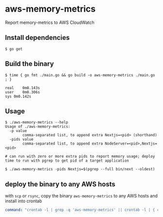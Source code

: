# aws-memory-metrics

Report memory-metrics to AWS CloudWatch

## Install dependencies

```console
$ go get
```

## Build the binary

```console
$ time { go fmt ./main.go && go build -o aws-memory-metrics ./main.go ; }

real	0m0.143s
user	0m0.306s
sys	0m0.142s
```

## Usage

```console
$ ./aws-memory-metrics --help
Usage of ./aws-memory-metrics:
  -p value
    	comma-separated list, to append extra Nextjs=<pid> (shorthand)
  -pids value
    	comma-separated list, to append extra NodeServer=<pid>,Nextjs=<pid>

# can run with zero or more extra pids to report memory usage; deploy time to run with pgrep to get pid of a target application

$ ./aws-memory-metrics -pids Nextjs=$(pgrep --full bin/next --oldest)
```

## deploy the binary to any AWS hosts

with `scp` or `rsync`, copy the binary `aws-memory-metrics` to any AWS hosts and install into crontab

```yaml
command: "crontab -l | grep -q 'aws-memory-metrics' || crontab -l | { cat; echo '* * * * * /path/to/aws-memory-metrics -pids Nextjs=$(pgrep --full bin/next --oldest) &>/dev/null'; } | crontab -"
```

